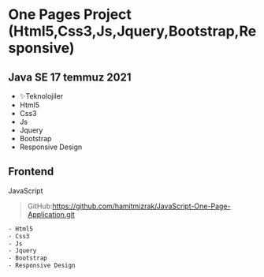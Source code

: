 # One Pages Project  (Html5,Css3,Js,Jquery,Bootstrap,Responsive)
## Java SE 17 temmuz 2021

- ✨Teknolojiler
- Html5
- Css3
- Js
- Jquery
- Bootstrap
- Responsive Design 

## Frontend
 JavaScript




> GitHub:https://github.com/hamitmizrak/JavaScript-One-Page-Application.git






```sh
- Html5
- Css3
- Js
- Jquery
- Bootstrap
- Responsive Design 

```

